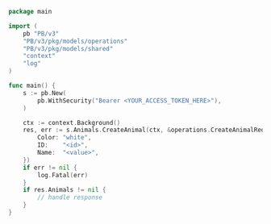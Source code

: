 <!-- Start SDK Example Usage [usage] -->
```go
package main

import (
	pb "PB/v3"
	"PB/v3/pkg/models/operations"
	"PB/v3/pkg/models/shared"
	"context"
	"log"
)

func main() {
	s := pb.New(
		pb.WithSecurity("Bearer <YOUR_ACCESS_TOKEN_HERE>"),
	)

	ctx := context.Background()
	res, err := s.Animals.CreateAnimal(ctx, &operations.CreateAnimalRequestBody{
		Color: "white",
		ID:    "<id>",
		Name:  "<value>",
	})
	if err != nil {
		log.Fatal(err)
	}
	if res.Animals != nil {
		// handle response
	}
}

```
<!-- End SDK Example Usage [usage] -->